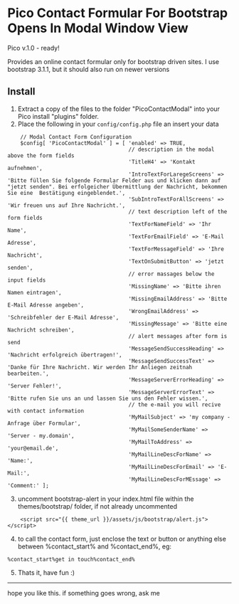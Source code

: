 Pico Contact Formular For Bootstrap Opens In Modal Window View
===================================================

Pico v.1.0 - ready!

Provides an online contact formular only for bootstrap driven sites.
I use bootstrap 3.1.1, but it should also run on newer versions


Install
-------

1. Extract a copy of the files to the folder "PicoContactModal" into your Pico install "plugins" folder. 
2. Place the following in your `config/config.php` file an insert your data
```
    // Modal Contact Form Configuration
    $config[ 'PicoContactModal' ] = [ 'enabled' => TRUE,
                                      // description in the modal above the form fields      
                                      'TitleH4' => 'Kontakt aufnehmen',
                                      'IntroTextForLaregeScreens' => 'Bitte füllen Sie folgende Formular Felder aus und klicken dann auf "jetzt senden". Bei erfolgeicher Übermittlung der Nachricht, bekommen Sie eine  Bestätigung eingeblendet.',
                                      'SubIntroTextForAllScreens' => 'Wir freuen uns auf Ihre Nachricht.',
                                      // text description left of the form fields      
                                      'TextForNameField' => 'Ihr Name',
                                      'TextForEmailField' => 'E-Mail Adresse',
                                      'TextForMessageField' => 'Ihre Nachricht',
                                      'TextOnSubmitButton' => 'jetzt senden',
                                      // error massages below the input fields      
                                      'MissingName' => 'Bitte ihren Namen eintragen',
                                      'MissingEmailAddress' => 'Bitte E-Mail Adresse angeben',
                                      'WrongEmailAddress' => 'Schreibfehler der E-Mail Adresse',
                                      'MissingMessage' => 'Bitte eine Nachricht schreiben',
                                      // alert messages after form is send 
                                      'MessageSendSuccessHeading' => 'Nachricht erfolgreich übertragen!',
                                      'MessageSendSuccessText' => 'Danke für Ihre Nachricht. Wir werden Ihr Anliegen zeitnah bearbeiten.',
                                      'MessageServerErrorHeading' => 'Server Fehler!',
                                      'MessageServerErrorText' => 'Bitte rufen Sie uns an und lassen Sie uns den Fehler wissen.',
                                      // the e-mail you will recive with contact information
                                      'MyMailSubject' => 'my company - Anfrage über Formular',
                                      'MyMailSomeSenderName' => 'Server - my.domain',
                                      'MyMailToAddress' => 'your@email.de',
                                      'MyMailLineDescForName' => 'Name:',
                                      'MyMailLineDescForEmail' => 'E-Mail:',
                                      'MyMailLineDescForMEssage' => 'Comment:' ];

```

3. uncomment bootstrap-alert in your index.html file within the themes/bootstrap/ folder, if not already uncommented
```
    <script src="{{ theme_url }}/assets/js/bootstrap/alert.js"></script>
```
    
4. to call the contact form, just enclose the text or button or anything else between %contact_start% and %contact_end%, eg:
```
%contact_start%get in touch%contact_end%
```

5. Thats it, have fun    :)

---
hope you like this. if something goes wrong, ask me
